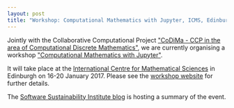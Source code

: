 ```yaml
---
layout: post
title: "Workshop: Computational Mathematics with Jupyter, ICMS, Edinburgh, January 10th-16th of 2017"
---
```


Jointly with the Collaborative Computational Project ["CoDiMa - CCP 
in the area of Computational Discrete Mathematics"](http://www.codima.ac.uk/),
we are currently organising a workshop 
["Computational Mathematics with Jupyter"](http://opendreamkit.org/meetings/2017-01-16-ICMS/).

It will take place at the [International Centre for Mathematical Sciences](http://www.icms.org.uk/) 
in Edinburgh on 16-20 January 2017. Please see the [workshop website](http://opendreamkit.org/meetings/2017-01-16-ICMS/) for further details.

The [Software Sustainability Institute blog](https://www.software.ac.uk/blog/2017-02-02-computational-mathematics-jupyter)
is hosting a summary of the event.
